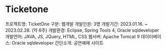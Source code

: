 # Ticketone

프로젝트명: TicketOne
구분: 웹개발
개발인원: 3명
개발기간: 2023.01.16. ~ 2023.02.28. (약 6주)
개발환경: Eclipse, Spring Tools 4, Oracle sqldeveloper
개발언어: JAVA, JS, JQuery, HTML, CSS
웹서버: Apache Tomcat 9
데이터베이스: Oracle sqldeveloper
간단소개: 공연예매 사이트
